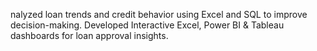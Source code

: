 nalyzed loan trends and credit behavior using Excel and SQL to improve decision-making. Developed Interactive Excel, Power BI & Tableau dashboards for loan approval insights.
